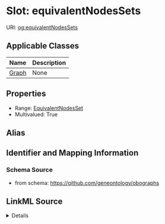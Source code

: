 # Slot: equivalentNodesSets

URI: [og:equivalentNodesSets](https://github.com/geneontology/obographs/equivalentNodesSets)



<!-- no inheritance hierarchy -->




## Applicable Classes

| Name | Description |
| --- | --- |
[Graph](Graph.md) | None






## Properties

* Range: [EquivalentNodesSet](EquivalentNodesSet.md)
* Multivalued: True







## Alias




## Identifier and Mapping Information







### Schema Source


* from schema: https://github.com/geneontology/obographs




## LinkML Source

<details>
```yaml
name: equivalentNodesSets
from_schema: https://github.com/geneontology/obographs
rank: 1000
multivalued: true
alias: equivalentNodesSets
domain_of:
- Graph
range: EquivalentNodesSet

```
</details>